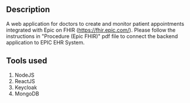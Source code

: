 ## Description
A web application for doctors to create and monitor patient appointments integrated with Epic on FHIR (https://fhir.epic.com/). Please follow the instructions in "Procedure (Epic FHIR)" pdf file to connect the backend application to EPIC EHR System.

## Tools used
1. NodeJS
2. ReactJS
3. Keycloak
4. MongoDB
